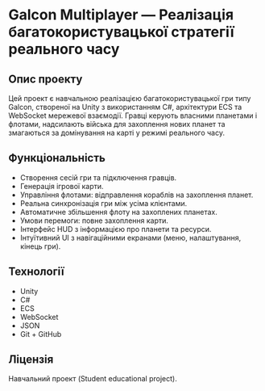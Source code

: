 # Galcon Multiplayer — Реалізація багатокористувацької стратегії реального часу

## Опис проекту
Цей проект є навчальною реалізацією багатокористувацької гри типу Galcon, створеної на Unity з використанням C#, архітектури ECS та WebSocket мережевої взаємодії. Гравці керують власними планетами і флотами, надсилають війська для захоплення нових планет та змагаються за домінування на карті у режимі реального часу.

## Функціональність
- Створення сесій гри та підключення гравців.
- Генерація ігрової карти.
- Управління флотами: відправлення кораблів на захоплення планет.
- Реальна синхронізація гри між усіма клієнтами.
- Автоматичне збільшення флоту на захоплених планетах.
- Умови перемоги: повне захоплення карти.
- Інтерфейс HUD з інформацією про планети та ресурси.
- Інтуїтивний UI з навігаційними екранами (меню, налаштування, кінець гри).

## Технології
- Unity
- C#
- ECS
- WebSocket
- JSON
- Git + GitHub

## Ліцензія

Навчальний проект (Student educational project).

